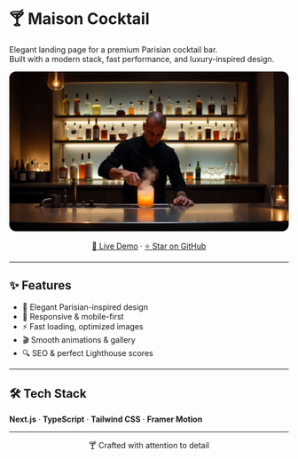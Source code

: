 # 🍸 Maison Cocktail

Elegant landing page for a premium Parisian cocktail bar.  
Built with a modern stack, fast performance, and luxury-inspired design.

<div align="center">
  <img src="public/images/optimized/hero.webp" alt="Maison Cocktail Preview" width="800" style="border-radius: 12px;" />
  
  [🚀 Live Demo](https://maisoncocktail.vercel.app) · [⭐ Star on GitHub](https://github.com/username/cocktail-landing)
</div>

---

## ✨ Features
- 🎨 Elegant Parisian-inspired design  
- 📱 Responsive & mobile-first  
- ⚡ Fast loading, optimized images  
- 🎬 Smooth animations & gallery  
- 🔍 SEO & perfect Lighthouse scores  

---

## 🛠️ Tech Stack
**Next.js** · **TypeScript** · **Tailwind CSS** · **Framer Motion**

---

<div align="center">
  🍸 Crafted with attention to detail  
</div>
